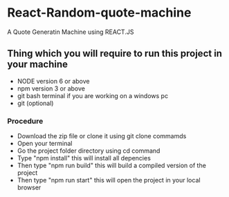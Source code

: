 # React-Random-quote-machine
A Quote Generatin Machine using REACT.JS

## Thing which you will require to run this project in your machine
- NODE  version 6 or above
- npm  version 3 or above
- git bash terminal if you are working on a windows pc
- git (optional)

### Procedure 
- Download the zip file or clone it using git clone commamds
- Open your terminal
- Go the project folder directory using cd command
- Type "npm install" this will install all depencies
- Then type "npm run build" this will build a compiled version of the project
- Then type "npm run start" this will open the project in your local browser
